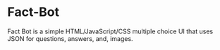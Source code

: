 # Fact-Bot
Fact Bot is a simple HTML/JavaScript/CSS multiple choice UI that uses JSON for questions, answers, and, images. 
